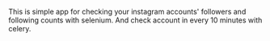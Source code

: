 This is simple app for checking your instagram accounts' followers and following counts with selenium. And check account in every 10 minutes with celery.

